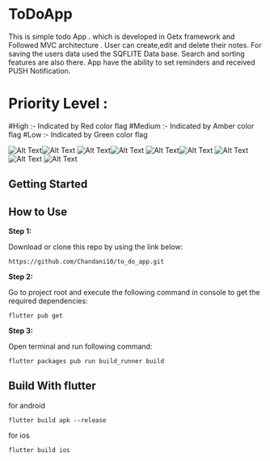 # ToDoApp

This is simple todo App . which is developed in Getx framework and Followed MVC architecture . User can create,edit and delete their notes.
For saving the users data used the SQFLITE Data base. Search and sorting features are also there. App have the ability to set reminders and received PUSH Notification.

# Priority Level :

#High :- Indicated by Red color flag
#Medium :- Indicated by Amber color flag
#Low :- Indicated by Green color flag

![Alt Text](screenshot/Screenshot_1691751978.png)![Alt Text](screenshot/Screenshot_1691751992.png)
![Alt Text](screenshot/Screenshot_1691751999.png)![Alt Text](screenshot/Screenshot_1691752079.png)
![Alt Text](screenshot/Screenshot_1691752094.png)![Alt Text](screenshot/Screenshot_1691752101.png)
![Alt Text](screenshot/Screenshot_1691752113.png)![Alt Text](screenshot/Screenshot_1691752135.png)
![Alt Text](screenshot/Screenshot_1691752176.png)

## Getting Started

## How to Use

**Step 1:**

Download or clone this repo by using the link below:

```
https://github.com/Chandani10/to_do_app.git

```

**Step 2:**

Go to project root and execute the following command in console to get the required dependencies:

```
flutter pub get 

```
**Step 3:**

Open terminal and run following command:

```
flutter packages pub run build_runner build

```

## Build With flutter

for android

```
flutter build apk --release
```

for ios

```
flutter build ios

```
